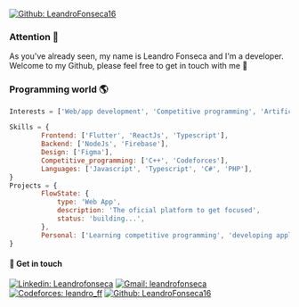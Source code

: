 <!-- [pablo-identity-github](https://user-images.githubusercontent.com/52786655/172734418-b348a5ae-148e-4b58-b168-21c867831160.png) --> 

<!-- <h2> Hey! I'm Leandro Fonseca 👨🏽‍💻</h2> -->

<!-- <img align='right' src="https://media.giphy.com/media/bi6RQ5x3tqoSI/giphy.gif" width="200"> -->

[![Github: LeandroFonseca16](https://img.shields.io/github/followers/pablo-aa?style=social)](https://github.com/LeandroFonseca16)

<h3>Attention 🚨</h3>
As you've already seen, my name is Leandro Fonseca and I'm a developer. Welcome to my Github, please feel free to get in touch with me 👋
<!-- 
<p><em>Studying Computer Engineering <a href="http://www.unb.br">University of Brasilia</a> <img src="https://upload.wikimedia.org/wikipedia/commons/c/c3/Webysther_20160322_-_Logo_UnB_%28sem_texto%29.svg" width="30"></br>
  
<p><em>Working in some programming challenges  <img src="https://media.giphy.com/media/kk2IOtI2XfUzK/giphy.gif" align="center" width="40"></br> -->
  
<h3> Programming world 🌎 </h3>

```javascript
Interests = ['Web/app development', 'Competitive programming', 'Artificial inteligence', 'Entrepreneurship']  

Skills = {
        Frontend: ['Flutter', 'ReactJs', 'Typescript'],
        Backend: ['NodeJs', 'Firebase'],
        Design: ['Figma'],
        Competitive_programming: ['C++', 'Codeforces'],
        Languages: ['Javascript', 'Typescript', 'C#', 'PHP'],
}
Projects = { 
        FlowState: {
            type: 'Web App',
            description: 'The oficial platform to get focused',
            status: 'building...',
        },
        Personal: ['Learning competitive programming', 'developing applications', 'Making some curious projects'],
}
```

<h4> 👋 Get in touch </h4>

[![Linkedin: Leandrofonseca](https://img.shields.io/badge/LinkedIn-blue?style=flat&logo=linkedin&labelColor=blue)](https://www.linkedin.com/in/leandro-fonseca-a853242a4/)
[![Gmail: leandrofonseca](https://img.shields.io/badge/-Gmail-%23334?style=flat&logo=gmail&logoColor=white)](mailto:leandro.fonseca1621@gmail.com)
[![Codeforces: leandro_ff](https://img.shields.io/badge/codeforces-1574-%2303a89e)](https://codeforces.com/profile/leandro_ff)
[![Github: LeandroFonseca16](https://img.shields.io/badge/Made%20by-Pablo%20Araujo-%23ea004f?style=flat)](https://github.com/LeandroFonseca16)
